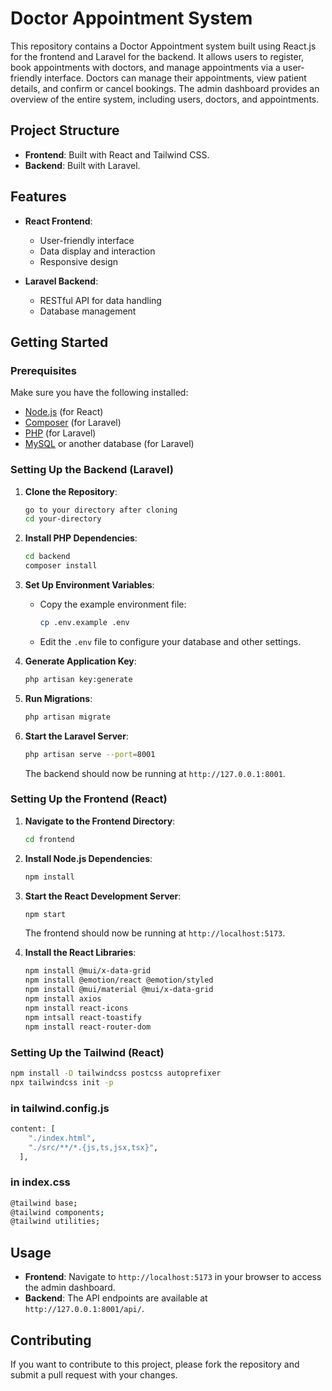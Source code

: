 # Doctor Appointment System
This repository contains a Doctor Appointment system built using React.js for the frontend and Laravel for the backend. It allows users to register, book appointments with doctors, and manage appointments via a user-friendly interface. Doctors can manage their appointments, view patient details, and confirm or cancel bookings. The admin dashboard provides an overview of the entire system, including users, doctors, and appointments.

## Project Structure

- **Frontend**: Built with React and Tailwind CSS.
- **Backend**: Built with Laravel.

## Features

- **React Frontend**:
  - User-friendly interface
  - Data display and interaction
  - Responsive design

- **Laravel Backend**:
  - RESTful API for data handling
  - Database management
 
## Getting Started

### Prerequisites

Make sure you have the following installed:

- [Node.js](https://nodejs.org/) (for React)
- [Composer](https://getcomposer.org/) (for Laravel)
- [PHP](https://www.php.net/) (for Laravel)
- [MySQL](https://www.mysql.com/) or another database (for Laravel)

### Setting Up the Backend (Laravel)

1. **Clone the Repository**:
    ```bash
    go to your directory after cloning
    cd your-directory
    ```

2. **Install PHP Dependencies**:
    ```bash
    cd backend
    composer install
    ```

3. **Set Up Environment Variables**:
    - Copy the example environment file:
        ```bash
        cp .env.example .env
        ```
    - Edit the `.env` file to configure your database and other settings.

4. **Generate Application Key**:
    ```bash
    php artisan key:generate
    ```

5. **Run Migrations**:
    ```bash
    php artisan migrate
    ```

6. **Start the Laravel Server**:
    ```bash
    php artisan serve --port=8001
    ```

   The backend should now be running at `http://127.0.0.1:8001`.

### Setting Up the Frontend (React)

1. **Navigate to the Frontend Directory**:
    ```bash
    cd frontend
    ```

2. **Install Node.js Dependencies**:
    ```bash
    npm install
    ```

3. **Start the React Development Server**:
    ```bash
    npm start
    ```

   The frontend should now be running at `http://localhost:5173`.

4. **Install the React Libraries**:
    ```bash
    npm install @mui/x-data-grid
    npm install @emotion/react @emotion/styled
    npm install @mui/material @mui/x-data-grid
    npm install axios
    npm install react-icons
    npm intsall react-toastify
    npm install react-router-dom
    ```

### Setting Up the Tailwind (React)
```bash
npm install -D tailwindcss postcss autoprefixer
npx tailwindcss init -p
```
### in tailwind.config.js
```bash
content: [
    "./index.html",
    "./src/**/*.{js,ts,jsx,tsx}",
  ],
```
### in index.css
```bash
@tailwind base;
@tailwind components;
@tailwind utilities;
```
## Usage

- **Frontend**: Navigate to `http://localhost:5173` in your browser to access the admin dashboard.
- **Backend**: The API endpoints are available at `http://127.0.0.1:8001/api/`.

## Contributing

If you want to contribute to this project, please fork the repository and submit a pull request with your changes.
